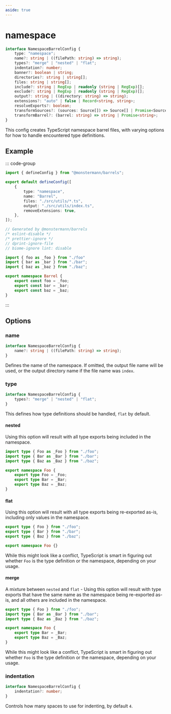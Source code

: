 ```yaml
---
aside: true
---
```


# namespace

```ts
interface NamespaceBarrelConfig {
    type: "namespace";
    name?: string | ((filePath: string) => string);
    types?: "merge" | "nested" | "flat";
    indentation?: number;
    banner?: boolean | string;
    directories?: string | string[];
    files: string | string[];
    include?: string | RegExp | readonly (string | RegExp)[];
    exclude?: string | RegExp | readonly (string | RegExp)[];
    output?: string | ((directory: string) => string);
    extensions?: "auto" | false | Record<string, string>;
    resolveExports?: boolean;
    transformSources?: (sources: Source[]) => Source[] | Promise<Source[]>;
    transformBarrel?: (barrel: string) => string | Promise<string>;
}
```

This config creates TypeScript namespace barrel files, with varying options for how to handle encountered type definitions.

## Example

::: code-group

```ts [barrels.config.ts]
import { defineConfig } from "@monstermann/barrels";

export default defineConfig([
    {
        type: "namespace",
        name: "Barrel",
        files: "./src/utils/*.ts",
        output: "./src/utils/index.ts",
        removeExtensions: true,
    },
]);
```

```ts [src/utils/index.ts]
// Generated by @monstermann/barrels
/* eslint-disable */
/* prettier-ignore */
// dprint-ignore-file
// biome-ignore lint: disable

import { foo as _foo } from "./foo"
import { bar as _bar } from "./bar";
import { baz as _baz } from "./baz";

export namespace Barrel {
    export const foo = _foo;
    export const bar = _bar;
    export const baz = _baz;
}
```

:::

## Options

### name

```ts
interface NamespaceBarrelConfig {
    name?: string | ((filePath: string) => string);
}
```

Defines the name of the namespace. If omitted, the output file name will be used, or the output directory name if the file name was `index`.

### type

```ts
interface NamespaceBarrelConfig {
    types?: "merge" | "nested" | "flat";
}
```

This defines how type definitions should be handled, `flat` by default.

#### nested

Using this option will result with all type exports being included in the namespace.

```ts
import type { Foo as _Foo } from "./foo";
import type { Bar as _Bar } from "./bar";
import type { Baz as _Baz } from "./baz";

export namespace Foo {
    export type Foo = _Foo;
    export type Bar = _Bar;
    export type Baz = _Baz;
}
```

#### flat

Using this option will result with all type exports being re-exported as-is, including only values in the namespace.

```ts
export type { Foo } from "./foo";
export type { Bar } from "./bar";
export type { Baz } from "./baz";

export namespace Foo {}
```

While this might look like a conflict, TypeScript is smart in figuring out whether `Foo` is the type definition or the namespace, depending on your usage.

#### merge

A mixture between `nested` and `flat` - Using this option will result with type exports that have the same name as the namespace being re-exported as-is, and all others are included in the namespace.

```ts
export type { Foo } from "./foo";
import type { Bar as _Bar } from "./bar";
import type { Baz as _Baz } from "./baz";

export namespace Foo {
    export type Bar = _Bar;
    export type Baz = _Baz;
}
```

While this might look like a conflict, TypeScript is smart in figuring out whether `Foo` is the type definition or the namespace, depending on your usage.

### indentation

```ts
interface NamespaceBarrelConfig {
    indentation?: number;
}
```

Controls how many spaces to use for indenting, by default `4`.

<!--@include: ./options.md-->

